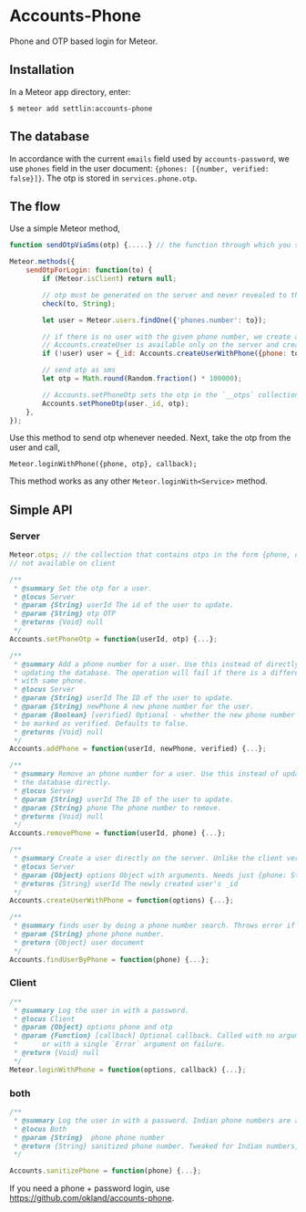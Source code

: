 Accounts-Phone
=========================

Phone and OTP based login for Meteor.

## Installation

In a Meteor app directory, enter:

```
$ meteor add settlin:accounts-phone
```

## The database

In accordance with the current `emails` field used by `accounts-password`, we use `phones` field in the user document: `{phones: [{number, verified: false}]}`. The otp is stored in `services.phone.otp`.

## The flow

Use a simple Meteor method,
```js
function sendOtpViaSms(otp) {.....} // the function through which you send sms

Meteor.methods({
	sendOtpForLogin: function(to) {
		if (Meteor.isClient) return null;

		// otp must be generated on the server and never revealed to the client
		check(to, String);

		let user = Meteor.users.findOne({'phones.number': to});

		// if there is no user with the given phone number, we create a new one.
		// Accounts.createUser is available only on the server and creates a new user with two fields: `phones` and `services`. It ensures that the phone numbers are always unique for users.
		if (!user) user = {_id: Accounts.createUserWithPhone({phone: to})};

		// send otp as sms
		let otp = Math.round(Random.fraction() * 100000);

		// Accounts.setPhoneOtp sets the otp in the `__otps` collection: {phone, otp, purpose: '__login__'}.
		Accounts.setPhoneOtp(user._id, otp);
	},
});
```

Use this method to send otp whenever needed. Next, take the otp from the user and call,
```
Meteor.loginWithPhone({phone, otp}, callback);
```
This method works as any other `Meteor.loginWith<Service>` method.

## Simple API

### Server
```js
Meteor.otps; // the collection that contains otps in the form {phone, otp, purpose, createdAt} with an index created by: Meteor.otps._ensureIndex({phone: 1, purpose: 1}, {unique: true, name: 'phoneAndPurpose'});
// not available on client

/**
 * @summary Set the otp for a user.
 * @locus Server
 * @param {String} userId The id of the user to update.
 * @param {String} otp OTP
 * @returns {Void} null
 */
Accounts.setPhoneOtp = function(userId, otp) {...};

/**
 * @summary Add a phone number for a user. Use this instead of directly
 * updating the database. The operation will fail if there is a different user
 * with same phone.
 * @locus Server
 * @param {String} userId The ID of the user to update.
 * @param {String} newPhone A new phone number for the user.
 * @param {Boolean} [verified] Optional - whether the new phone number should
 * be marked as verified. Defaults to false.
 * @returns {Void} null
 */
Accounts.addPhone = function(userId, newPhone, verified) {...};

/**
 * @summary Remove an phone number for a user. Use this instead of updating
 * the database directly.
 * @locus Server
 * @param {String} userId The ID of the user to update.
 * @param {String} phone The phone number to remove.
 * @returns {Void} null
 */
Accounts.removePhone = function(userId, phone) {...};

/**
 * @summary Create a user directly on the server. Unlike the client version, this does not log you in as this user after creation.
 * @locus Server
 * @param {Object} options Object with arguments. Needs just {phone: String} for now.
 * @returns {String} userId The newly created user's _id
 */
Accounts.createUserWithPhone = function(options) {...};

/**
 * @summary finds user by doing a phone number search. Throws error if multiple found.
 * @param {String} phone phone number.
 * @return {Object} user document
 */
Accounts.findUserByPhone = function(phone) {...};
```

### Client

```js
/**
 * @summary Log the user in with a password.
 * @locus Client
 * @param {Object} options phone and otp
 * @param {Function} [callback] Optional callback. Called with no arguments on success,
 *      or with a single `Error` argument on failure.
 * @return {Void} null
 */
Meteor.loginWithPhone = function(options, callback) {...};
```

### both

```js
/**
 * @summary Log the user in with a password. Indian phone numbers are accepted without 91. For others, the country code is required. Uses https://github.com/halt-hammerzeit/libphonenumber-js
 * @locus Both
 * @param {String}  phone phone number
 * @return {String} sanitized phone number. Tweaked for Indian numbers, but works for other countries as well.
 */

Accounts.sanitizePhone = function(phone) {...};
```

If you need a phone + password login, use https://github.com/okland/accounts-phone.
